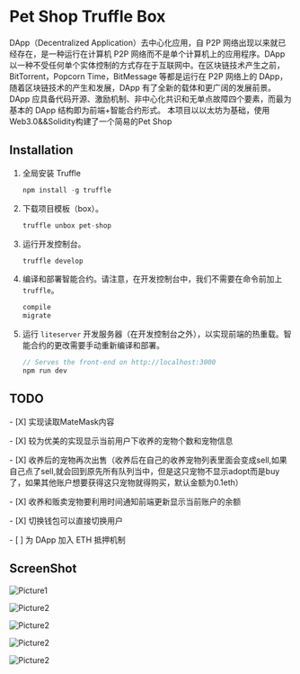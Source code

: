 # Pet Shop Truffle Box

DApp（Decentralized Application）去中心化应用，自 P2P 网络出现以来就已经存在，是一种运行在计算机 P2P 网络而不是单个计算机上的应用程序。DApp 以一种不受任何单个实体控制的方式存在于互联网中。在区块链技术产生之前，BitTorrent，Popcorn Time，BitMessage 等都是运行在 P2P 网络上的 DApp，随着区块链技术的产生和发展，DApp 有了全新的载体和更广阔的发展前景。DApp 应具备代码开源、激励机制、非中心化共识和无单点故障四个要素，而最为基本的 DApp 结构即为前端+智能合约形式。
本项目以以太坊为基础，使用Web3.0&&Solidity构建了一个简易的Pet Shop

## Installation

1. 全局安装 Truffle
    ```javascript
    npm install -g truffle
    ```

2. 下载项目模板（box）。
    ```javascript
    truffle unbox pet-shop
    ```

3. 运行开发控制台。
    ```javascript
    truffle develop
    ```

4. 编译和部署智能合约。请注意，在开发控制台中，我们不需要在命令前加上 `truffle`。
    ```javascript
    compile
    migrate
    ```

5. 运行 `liteserver` 开发服务器（在开发控制台之外），以实现前端的热重载。智能合约的更改需要手动重新编译和部署。
    ```javascript
    // Serves the front-end on http://localhost:3000
    npm run dev
    ```

## TODO

\- [X] 实现读取MateMask内容

\- [X] 较为优美的实现显示当前用户下收养的宠物个数和宠物信息

\- [X] 收养后的宠物再次出售（收养后在自己的收养宠物列表里面会变成sell,如果自己点了sell,就会回到原先所有队列当中，但是这只宠物不显示adopt而是buy了，如果其他账户想要获得这只宠物就得购买，默认金额为0.1eth）

\- [X] 收养和贩卖宠物要利用时间通知前端更新显示当前账户的余额

\- [X] 切换钱包可以直接切换用户

\- [  ] 为 DApp 加入 ETH 抵押机制



## ScreenShot

![Picture1](/home/eakal/Word/blockchain/lab6/lab/petshop/pic/Picture1.png)

![Picture2](/home/eakal/Word/blockchain/lab6/lab/petshop/pic/Picture2.png)

![Picture2](/home/eakal/Word/blockchain/lab6/lab/petshop/pic/Picture3.png)

![Picture2](/home/eakal/Word/blockchain/lab6/lab/petshop/pic/Picture4.png)

![Picture2](/home/eakal/Word/blockchain/lab6/lab/petshop/pic/Picture5.png)
